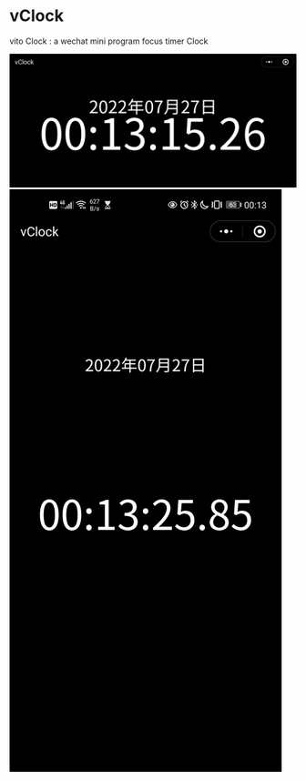 # vClock

vito Clock : a wechat mini program focus timer Clock

![横屏展示](./v0.1.0%E6%A8%AA%E5%B1%8F.jpg)  
![竖屏展示](./v0.1.0%E7%AB%96%E5%B1%8F.jpg)
